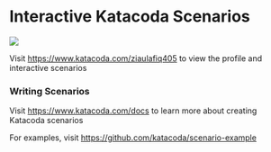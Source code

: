 # Interactive Katacoda Scenarios

[![](http://shields.katacoda.com/katacoda/ziaulafiq405/count.svg)](https://www.katacoda.com/ziaulafiq405 "Get your profile on Katacoda.com")

Visit https://www.katacoda.com/ziaulafiq405 to view the profile and interactive scenarios

### Writing Scenarios
Visit https://www.katacoda.com/docs to learn more about creating Katacoda scenarios

For examples, visit https://github.com/katacoda/scenario-example
